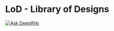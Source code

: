 # LoD - Library of Designs








[![Ask DeepWiki](https://deepwiki.com/badge.svg)](https://deepwiki.com/iShapeNoise/libraryofdesigns)

